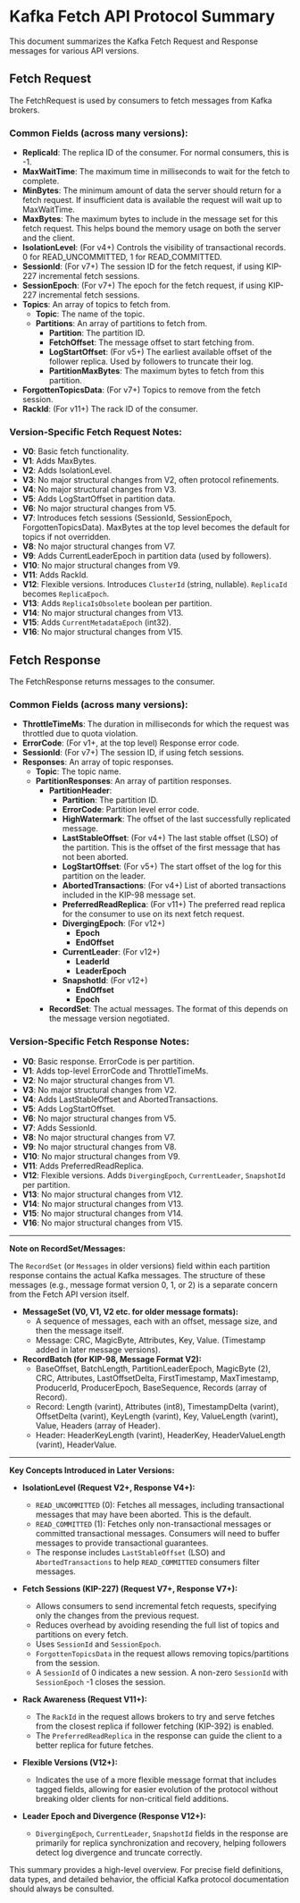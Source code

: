# Kafka Fetch API Protocol Summary

This document summarizes the Kafka Fetch Request and Response messages for various API versions.

## Fetch Request

The FetchRequest is used by consumers to fetch messages from Kafka brokers.

### Common Fields (across many versions):

- **ReplicaId**: The replica ID of the consumer. For normal consumers, this is -1.
- **MaxWaitTime**: The maximum time in milliseconds to wait for the fetch to complete.
- **MinBytes**: The minimum amount of data the server should return for a fetch request. If insufficient data is available the request will wait up to MaxWaitTime.
- **MaxBytes**: The maximum bytes to include in the message set for this fetch request. This helps bound the memory usage on both the server and the client.
- **IsolationLevel**: (For v4+) Controls the visibility of transactional records. 0 for READ_UNCOMMITTED, 1 for READ_COMMITTED.
- **SessionId**: (For v7+) The session ID for the fetch request, if using KIP-227 incremental fetch sessions.
- **SessionEpoch**: (For v7+) The epoch for the fetch request, if using KIP-227 incremental fetch sessions.
- **Topics**: An array of topics to fetch from.
  - **Topic**: The name of the topic.
  - **Partitions**: An array of partitions to fetch from.
    - **Partition**: The partition ID.
    - **FetchOffset**: The message offset to start fetching from.
    - **LogStartOffset**: (For v5+) The earliest available offset of the follower replica. Used by followers to truncate their log.
    - **PartitionMaxBytes**: The maximum bytes to fetch from this partition.
- **ForgottenTopicsData**: (For v7+) Topics to remove from the fetch session.
- **RackId**: (For v11+) The rack ID of the consumer.

### Version-Specific Fetch Request Notes:

- **V0**: Basic fetch functionality.
- **V1**: Adds MaxBytes.
- **V2**: Adds IsolationLevel.
- **V3**: No major structural changes from V2, often protocol refinements.
- **V4**: No major structural changes from V3.
- **V5**: Adds LogStartOffset in partition data.
- **V6**: No major structural changes from V5.
- **V7**: Introduces fetch sessions (SessionId, SessionEpoch, ForgottenTopicsData). MaxBytes at the top level becomes the default for topics if not overridden.
- **V8**: No major structural changes from V7.
- **V9**: Adds CurrentLeaderEpoch in partition data (used by followers).
- **V10**: No major structural changes from V9.
- **V11**: Adds RackId.
- **V12**: Flexible versions. Introduces `ClusterId` (string, nullable). `ReplicaId` becomes `ReplicaEpoch`.
- **V13**: Adds `ReplicaIsObsolete` boolean per partition.
- **V14**: No major structural changes from V13.
- **V15**: Adds `CurrentMetadataEpoch` (int32).
- **V16**: No major structural changes from V15.

## Fetch Response

The FetchResponse returns messages to the consumer.

### Common Fields (across many versions):

- **ThrottleTimeMs**: The duration in milliseconds for which the request was throttled due to quota violation.
- **ErrorCode**: (For v1+, at the top level) Response error code.
- **SessionId**: (For v7+) The session ID, if using fetch sessions.
- **Responses**: An array of topic responses.
  - **Topic**: The topic name.
  - **PartitionResponses**: An array of partition responses.
    - **PartitionHeader**:
      - **Partition**: The partition ID.
      - **ErrorCode**: Partition level error code.
      - **HighWatermark**: The offset of the last successfully replicated message.
      - **LastStableOffset**: (For v4+) The last stable offset (LSO) of the partition. This is the offset of the first message that has not been aborted.
      - **LogStartOffset**: (For v5+) The start offset of the log for this partition on the leader.
      - **AbortedTransactions**: (For v4+) List of aborted transactions included in the KIP-98 message set.
      - **PreferredReadReplica**: (For v11+) The preferred read replica for the consumer to use on its next fetch request.
      - **DivergingEpoch**: (For v12+)
        - **Epoch**
        - **EndOffset**
      - **CurrentLeader**: (For v12+)
        - **LeaderId**
        - **LeaderEpoch**
      - **SnapshotId**: (For v12+)
        - **EndOffset**
        - **Epoch**
    - **RecordSet**: The actual messages. The format of this depends on the message version negotiated.

### Version-Specific Fetch Response Notes:

- **V0**: Basic response. ErrorCode is per partition.
- **V1**: Adds top-level ErrorCode and ThrottleTimeMs.
- **V2**: No major structural changes from V1.
- **V3**: No major structural changes from V2.
- **V4**: Adds LastStableOffset and AbortedTransactions.
- **V5**: Adds LogStartOffset.
- **V6**: No major structural changes from V5.
- **V7**: Adds SessionId.
- **V8**: No major structural changes from V7.
- **V9**: No major structural changes from V8.
- **V10**: No major structural changes from V9.
- **V11**: Adds PreferredReadReplica.
- **V12**: Flexible versions. Adds `DivergingEpoch`, `CurrentLeader`, `SnapshotId` per partition.
- **V13**: No major structural changes from V12.
- **V14**: No major structural changes from V13.
- **V15**: No major structural changes from V14.
- **V16**: No major structural changes from V15.

---

**Note on RecordSet/Messages:**

The `RecordSet` (or `Messages` in older versions) field within each partition response contains the actual Kafka messages. The structure of these messages (e.g., message format version 0, 1, or 2) is a separate concern from the Fetch API version itself.

- **MessageSet (V0, V1, V2 etc. for older message formats):**
  - A sequence of messages, each with an offset, message size, and then the message itself.
  - Message: CRC, MagicByte, Attributes, Key, Value. (Timestamp added in later message versions).
- **RecordBatch (for KIP-98, Message Format V2):**
  - BaseOffset, BatchLength, PartitionLeaderEpoch, MagicByte (2), CRC, Attributes, LastOffsetDelta, FirstTimestamp, MaxTimestamp, ProducerId, ProducerEpoch, BaseSequence, Records (array of Record).
  - Record: Length (varint), Attributes (int8), TimestampDelta (varint), OffsetDelta (varint), KeyLength (varint), Key, ValueLength (varint), Value, Headers (array of Header).
  - Header: HeaderKeyLength (varint), HeaderKey, HeaderValueLength (varint), HeaderValue.

---

**Key Concepts Introduced in Later Versions:**

- **IsolationLevel (Request V2+, Response V4+):**

  - `READ_UNCOMMITTED` (0): Fetches all messages, including transactional messages that may have been aborted. This is the default.
  - `READ_COMMITTED` (1): Fetches only non-transactional messages or committed transactional messages. Consumers will need to buffer messages to provide transactional guarantees.
  - The response includes `LastStableOffset` (LSO) and `AbortedTransactions` to help `READ_COMMITTED` consumers filter messages.

- **Fetch Sessions (KIP-227) (Request V7+, Response V7+):**

  - Allows consumers to send incremental fetch requests, specifying only the changes from the previous request.
  - Reduces overhead by avoiding resending the full list of topics and partitions on every fetch.
  - Uses `SessionId` and `SessionEpoch`.
  - `ForgottenTopicsData` in the request allows removing topics/partitions from the session.
  - A `SessionId` of 0 indicates a new session. A non-zero `SessionId` with `SessionEpoch` -1 closes the session.

- **Rack Awareness (Request V11+):**

  - The `RackId` in the request allows brokers to try and serve fetches from the closest replica if follower fetching (KIP-392) is enabled.
  - The `PreferredReadReplica` in the response can guide the client to a better replica for future fetches.

- **Flexible Versions (V12+):**

  - Indicates the use of a more flexible message format that includes tagged fields, allowing for easier evolution of the protocol without breaking older clients for non-critical field additions.

- **Leader Epoch and Divergence (Response V12+):**
  - `DivergingEpoch`, `CurrentLeader`, `SnapshotId` fields in the response are primarily for replica synchronization and recovery, helping followers detect log divergence and truncate correctly.

This summary provides a high-level overview. For precise field definitions, data types, and detailed behavior, the official Kafka protocol documentation should always be consulted.
